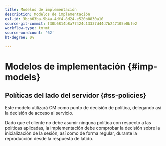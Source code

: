 ```yaml
---
title: Modelos de implementación
description: Modelos de implementación
exl-id: 3bcb63ba-9b4a-4df4-8d24-e520b8830a10
source-git-commit: f30b6814b8a77424c13337d44d7b247105e0bfe2
workflow-type: tm+mt
source-wordcount: '62'
ht-degree: 0%

---
```


# Modelos de implementación {#imp-models}

## Políticas del lado del servidor {#ss-policies}

Este modelo utilizará CM como punto de decisión de política, delegando así la decisión de acceso al servicio.

Dado que el cliente no debe asumir ninguna política con respecto a las políticas aplicadas, la implementación debe comprobar la decisión sobre la inicialización de la sesión, así como de forma regular, durante la reproducción desde la respuesta de latido.

